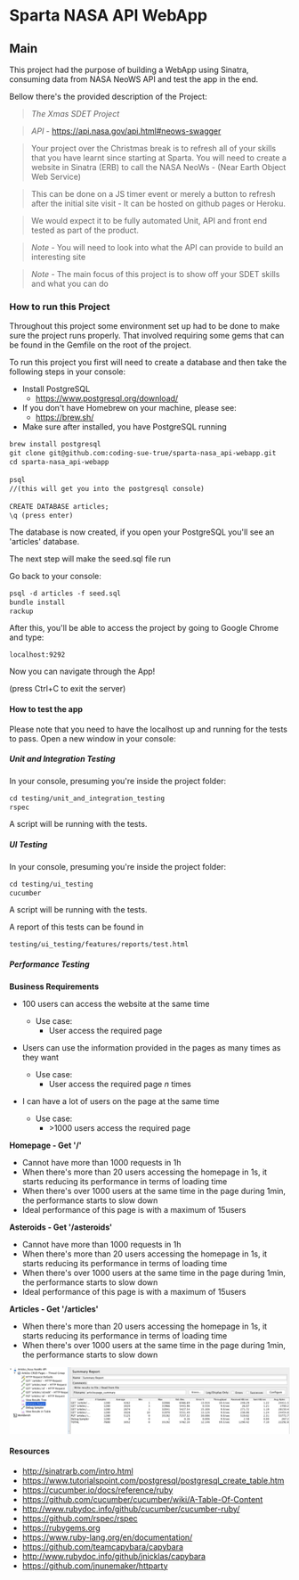 # Sparta NASA API WebApp

## Main

This project had the purpose of building a WebApp using Sinatra, consuming data from NASA NeoWS API and test the app in the end.

Bellow there's the provided description of the Project:


>*The Xmas SDET Project*

>*API* - https://api.nasa.gov/api.html#neows-swagger

>Your project over the Christmas break is to refresh all of your skills that you have learnt since starting at Sparta. You will need to create a website in Sinatra (ERB) to call the NASA NeoWs - (Near Earth Object Web Service)

>This can be done on a JS timer event or merely a button to refresh after the initial site visit - It can be hosted on github pages or Heroku.

>We would expect it to be fully automated Unit, API and front end tested as part of the product.

>*Note* - You will need to look into what the API can provide to build an interesting site

>*Note* - The main focus of this project is to show off your SDET skills and what you can do

### How to run this Project

Throughout this project some environment set up had to be done to make sure the project runs properly.
That involved requiring some gems that can be found in the Gemfile on the root of the project.

To run this project you first will need to create a database and then take the following steps in your console:

- Install PostgreSQL
  - https://www.postgresql.org/download/
- If you don't have Homebrew on your machine, please see:
  - https://brew.sh/
- Make sure after installed, you have PostgreSQL running

```
brew install postgresql
git clone git@github.com:coding-sue-true/sparta-nasa_api-webapp.git
cd sparta-nasa_api-webapp

psql   
//(this will get you into the postgresql console)

CREATE DATABASE articles;
\q (press enter)
```
The database is now created, if you open your PostgreSQL you'll see an 'articles' database.

The next step will make the seed.sql file run

Go back to your console:

```
psql -d articles -f seed.sql
bundle install
rackup
```

After this, you'll be able to access the project by going to Google Chrome and type:
```
localhost:9292
```
Now you can navigate through the App!

(press Ctrl+C to exit the server)

#### How to test the app
Please note that you need to have the localhost up and running for the tests to pass.
Open a new window in your console:

##### Unit and Integration Testing

In your console, presuming you're inside the project folder:

```
cd testing/unit_and_integration_testing
rspec
```

A script will be running with the tests.

##### UI Testing

In your console, presuming you're inside the project folder:

```
cd testing/ui_testing
cucumber
```

A script will be running with the tests.

A report of this tests can be found in
```
testing/ui_testing/features/reports/test.html
```

##### Performance Testing

__Business Requirements__
- 100 users can access the website at the same time
  - Use case:
    - User access the required page


- Users can use the information provided in the pages as many times as they want
  - Use case:
    - User access the required page _n_ times
    

- I can have a lot of users on the page at the same time
  - Use case:
    - \>1000 users access the required page

__Homepage - Get '/'__

- Cannot have more than 1000 requests in 1h
- When there's more than 20 users accessing the homepage in 1s, it starts reducing its performance in terms of loading time
- When there's over 1000 users at the same time in the page during 1min, the performance starts to slow down
- Ideal performance of this page is with a maximum of 15users

__Asteroids - Get '/asteroids'__

- Cannot have more than 1000 requests in 1h
- When there's more than 20 users accessing the homepage in 1s, it starts reducing its performance in terms of loading time
- When there's over 1000 users at the same time in the page during 1min, the performance starts to slow down
- Ideal performance of this page is with a maximum of 15users


__Articles - Get '/articles'__

- When there's more than 20 users accessing the homepage in 1s, it starts reducing its performance in terms of loading time
- When there's over 1000 users at the same time in the page during 1min, the performance starts to slow down

![articles](/testing/images/articlessummary1.png)


#### Resources
- http://sinatrarb.com/intro.html
- https://www.tutorialspoint.com/postgresql/postgresql_create_table.htm
- https://cucumber.io/docs/reference/ruby
- https://github.com/cucumber/cucumber/wiki/A-Table-Of-Content
- http://www.rubydoc.info/github/cucumber/cucumber-ruby/
- https://github.com/rspec/rspec
- https://rubygems.org
- https://www.ruby-lang.org/en/documentation/
- https://github.com/teamcapybara/capybara
- http://www.rubydoc.info/github/jnicklas/capybara
- https://github.com/jnunemaker/httparty
